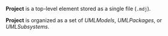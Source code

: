 **Project** is a top-level element stored as a single file (`.mdj`).

**Project** is organized as a set of *UMLModels*, *UMLPackages*, or *UMLSubsystems*.